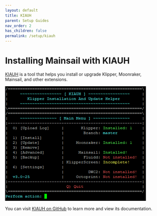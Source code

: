 ```yaml
---
layout: default
title: KIAUH
parent: Setup Guides
nav_order: 2
has_children: false
permalink: /setup/kiauh
---
```

# Installing Mainsail with KIAUH

[KIAUH](https://github.com/th33xitus/kiauh) is a tool that helps you install or upgrade Klipper, Moonraker, Mainsail, and other extensions.

![](../assets/img/setup/kiauh.png)

You can visit [KIAUH on GitHub](https://github.com/th33xitus/kiauh) to learn more and view its documentation.